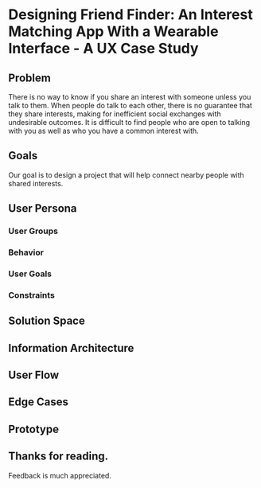 # Designing Friend Finder: An Interest Matching App With a Wearable Interface - A UX Case Study

## Problem
There is no way to know if you share an interest with someone unless you talk to them. When people do talk to each other, there is no guarantee that they share interests, making for inefficient social exchanges with undesirable outcomes. It is difficult to find people who are open to talking with you as well as who you have a common interest with. 

## Goals
Our goal is to design a project that will help connect nearby people with shared interests. 

## User Persona

### User Groups

### Behavior

### User Goals

### Constraints

## Solution Space

## Information Architecture

## User Flow

## Edge Cases

## Prototype

## Thanks for reading.
Feedback is much appreciated.

